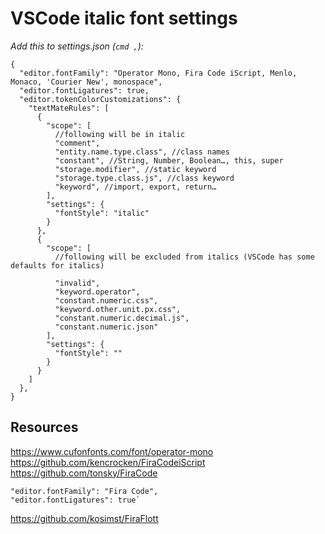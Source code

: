 # VSCode italic font settings

*Add this to settings.json (`cmd ,`):*
```
{
  "editor.fontFamily": "Operator Mono, Fira Code iScript, Menlo, Monaco, 'Courier New', monospace",
  "editor.fontLigatures": true,
  "editor.tokenColorCustomizations": {
    "textMateRules": [
      {
        "scope": [
          //following will be in italic
          "comment",
          "entity.name.type.class", //class names
          "constant", //String, Number, Boolean…, this, super
          "storage.modifier", //static keyword
          "storage.type.class.js", //class keyword
          "keyword", //import, export, return…
        ],
        "settings": {
          "fontStyle": "italic"
        }
      },
      {
        "scope": [
          //following will be excluded from italics (VSCode has some defaults for italics)

          "invalid",
          "keyword.operator",
          "constant.numeric.css",
          "keyword.other.unit.px.css",
          "constant.numeric.decimal.js",
          "constant.numeric.json"
        ],
        "settings": {
          "fontStyle": ""
        }
      }
    ]
  },
}
```

## Resources
https://www.cufonfonts.com/font/operator-mono
https://github.com/kencrocken/FiraCodeiScript
https://github.com/tonsky/FiraCode
```
"editor.fontFamily": "Fira Code",
"editor.fontLigatures": true`
```
https://github.com/kosimst/FiraFlott
